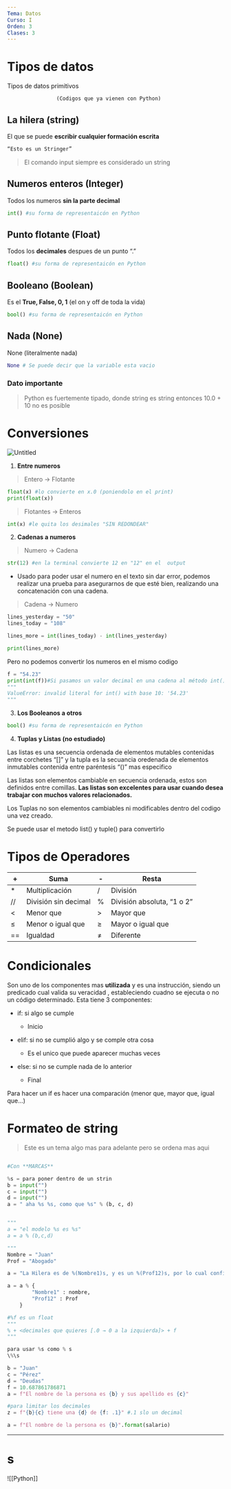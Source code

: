 ```yaml
---
Tema: Datos
Curso: I
Orden: 3
Clases: 3
---
```



# Tipos de datos

Tipos de datos primitivos

					(Codigos que ya vienen con Python)

## **La hilera (string)**

El que se puede **escribir cualquier formación escrita** 

```python
“Esto es un Stringer”
```

> El comando input siempre es considerado un string

## **Numeros enteros (Integer)**

Todos los numeros **sin la parte decimal**

```python
int() #su forma de representaicón en Python
```

## **Punto flotante (Float)**

Todos los **decimales** despues de un punto “.”

```python
float() #su forma de representaicón en Python
```

## **Booleano (Boolean)**

Es el **True, False, 0, 1** (el on y off de toda la vida)

```python
bool() #su forma de representaicón en Python
```

## **Nada (None)**

None (literalmente nada)

```python
None # Se puede decir que la variable esta vacio 
```


### Dato importante

> Python es fuertemente tipado, donde string es string entonces 10.0 + 10 no es posible


# Conversiones

![Untitled](Curso%20I/Continuación%20de%20Python%20Basico/Untitled.png)

1. **Entre numeros** 

> Entero → Flotante

```python
float(x) #lo convierte en x.0 (poniendolo en el print)
print(float(x))
```

> Flotantes → Enteros 

```python
int(x) #le quita los desimales "SIN REDONDEAR" 
```

2. **Cadenas a numeros**

>Numero → Cadena

```python
str(12) #en la terminal convierte 12 en "12" en el  output
```

-  Usado para poder usar el numero en el texto sin dar error, podemos realizar una prueba para asegurarnos de que esté bien, realizando una concatenación con una cadena.

>Cadena → Numero

```python
lines_yesterday = "50"
lines_today = "108"

lines_more = int(lines_today) - int(lines_yesterday)

print(lines_more)
```

Pero no podemos convertir los numeros en el mismo codigo 

```python
f = "54.23"
print(int(f))#Si pasamos un valor decimal en una cadena al método int(), obtendremos un error porque no se convertirá en un entero.
"""
ValueError: invalid literal for int() with base 10: '54.23'
"""
```

3. **Los Booleanos a otros** 

```python
bool() #su forma de representaicón en Python
```

4. **Tuplas y Listas (no estudiado)**

Las listas es una secuencia ordenada de elementos mutables contenidas entre corchetes “[]” y la tupla es la secuancia oredenada de elementos inmutables contenida entre paréntesis “()” mas especifico

Las listas son elementos cambiable en secuencia ordenada, estos son definidos entre comillas. **Las listas son excelentes para usar cuando desea trabajar con muchos valores relacionados.**

Los Tuplas no son elementos cambiables ni modificables dentro del codigo una vez creado.

Se puede usar el metodo list() y tuple() para convertirlo

# Tipos de Operadores

| + | Suma | - | Resta |
| --- | --- | --- | --- |
| * | Multiplicación  | / | División |
| // | División sin decimal | % | División absoluta, “1 o 2” |
| < | Menor que | > | Mayor que |
| ≤ | Menor o igual que | ≥ | Mayor o igual que |
| == | Igualdad | ≠ | Diferente |

# Condicionales

Son uno de los componentes mas ********utilizada******** y es una instrucción, siendo un predicado cual valida su veracidad , estableciendo cuadno se ejecuta o no un código determinado. Esta tiene 3 componentes:

- if: si algo se cumple

	- Inicio

- elif: si no se cumplió algo y se comple otra cosa

	- Es el unico que puede aparecer muchas veces

- else: si no se cumple nada de lo anterior 

	- Final

Para hacer un if es hacer una comparación (menor que, mayor que, igual que...)



# Formateo de string
> Este es un tema algo mas para adelante pero se ordena mas aqui 

```python

#Con **MARCAS**

%s = para poner dentro de un strin 
b = input("")
c = input("")
d = input("")
a = " aha %s %s, como que %s" % (b, c, d)


"""
a = "el modelo %s es %s"
a = a % (b,c,d)

"""
Nombre = "Juan"
Prof = "Abogado"

a = "La Hilera es de %(Nombre1)s, y es un %(Prof12)s, por lo cual confia en el"

a = a % {
        "Nombre1" : nombre,
        "Prof12" : Prof
    }

#%f es un float
"""
% + <decimales que quieres [.0 → 0 a la izquierda]> + f
"""

para usar %s como % s 
\%\s

b = "Juan"
c = "Pérez"
d = "Deudas"
f = 10.687861786871
a = f"El nombre de la persona es {b} y sus apellido es {c}"

#para limitar los decimales
z = f"{b}{c} tiene una {d} de {f: .1}" #.1 slo un decimal

a = f"El nombre de la persona es {b}".format(salario)
```


---

# s
![[Python]]

